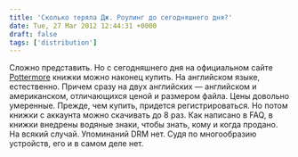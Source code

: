 ```yaml
---
title: 'Сколько теряла Дж. Роулинг до сегодняшнего дня?'
date: Tue, 27 Mar 2012 12:44:31 +0000
draft: false
tags: ['distribution']
---
```


Сложно представить. Но c сегодняшнего дня на официальном сайте [Pottermore](http://shop.pottermore.com/) книжки можно наконец купить. На английском языке, естественно. Причем сразу на двух английских — английском и американском, отличающихся ценой и размером файла. Цены довольно умеренные. Прежде, чем купить, придется регистрироваться. Но потом книжки с аккаунта можно скачивать до 8 раз. Как написано в FAQ, в книжки внедрены водяные знаки, чтобы знать, кому и когда продано. На всякий случай. Упоминаний DRM нет. Судя по многообразию устройств, его и в самом деле нет.